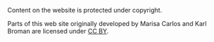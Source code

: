 Content on the website is protected under copyright.

Parts of this web site originally developed by Marisa Carlos and Karl Broman are licensed under
[CC BY](http://creativecommons.org/licenses/by/3.0/).